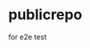 # publicrepo
for e2e test




















































































































































































































































































































































































































































































































































































































































































































































































































































































































































































































































































































































































































































































































































































































































































































































































































































































































































































































































































































































































































































































































































































































































































































































































































































































































































































































































































































































































































































































































































































































































































































































































































































































































































































































































































































































































































































































































































































































































































































































































































































































































































































































































































































































































































































































































































































































































































































































































































































